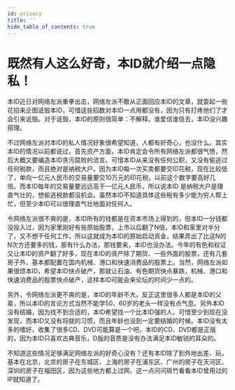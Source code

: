 ```yaml
---
id: privacy
title: ''
hide_table_of_contents: true
---
```


# 既然有人这么好奇，本ID就介绍一点隐私！

本ID近日对网络左派重拳出击，网络左派不敢从正面回应本ID的文章，就耍起一些花招来企图诋毁本ID，可惜这些招数对本ID一点用都没有，因为只有打疼他们了才会引来诋毁。对于诋毁，本ID的原则很简单：不解释。谁爱信谁信去，本ID没兴趣搭理。

不过网络左派对本ID的私人情况好象很希望知道，人都有好奇心，也没什么。其实本ID的情况以前都说过，首先资产方面，本ID肯定会令所有网络左派都很气愤，然后大概又要编造本ID贪污腐败的流言。可惜本ID从来没有任何公职，又没有偷逃过任何税款，而且绝对是纳税大户。因为本ID每一次买卖都要交印花税，现在比较低了，单向一亿元人民币的交易量要交10万元的印花税，以前这个数字要高好几倍。而本ID每年的交易量要远远高于一亿元人民币，所以说本ID 是纳税大户是理直气壮的，想偷逃税款都没机会。虽然本ID不知道具体这些税有多少能为穷人帮上忙，但至少本ID可以很理直气壮地面对任何人。

令网络左派很不爽的是，本ID所有的钱都是在资本市场上得到的，但本ID一分钱都没投入过，因为家里刚好有些原始股票，上市以后翻了N倍，本ID和家里对半分了，又不想干任何工作，所以这就成为本ID的原始启动资金，结果弄出了比这N的N次方还要多的钱，那有什么办法，那钱要来，本ID也没办法。今年的有色和权证又让本ID的资产翻了好多，现在本ID的资产除了期货、一些外面的股票，还有几套房子外，基本都配置在国内机械、港口和快速消费品的股票上。当然，网络左派如果很烦本ID，希望本ID快点破产，那就让石油、有色期货快点暴跌，机械、港口和快速消费品的股票快点破产，这样本ID可能会来论坛的时间少一点的。

另外，令网络左派更不爽的是，本ID的年龄不大，反正这里很多人都是本ID的父辈，所以本ID的言论方式当然不能学50、60岁的老头一样没有点气息。另外本ID没有结婚，因为找不到合适的，本ID希望找一个比本ID强的人，可惜至少到现在没发现，而本ID又没有将就的习惯，而且年龄也没到一定要结婚的时候。本ID没有太多的嗜好，收集了很多CD、DVD可能算是一个吧，本ID的CD、DVD都是正版的，因为本ID只喜欢古典音乐，D版的音质是没有办法满足本ID敏锐的耳朵的。

不知道这些情况足够满足网络左派的好奇心没有？还有本ID除了到外地出差、玩，基本在北京，北京的房子在东城区、上海的房子在浦东区、广州的房子在天河区、深圳的房子在福田区，因为这些地方都上过网，这一点问问斑竹看看本ID曾用过的IP就知道了。